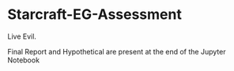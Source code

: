 # Starcraft-EG-Assessment
Live Evil. 


Final Report and Hypothetical are present at the end of the Jupyter Notebook

